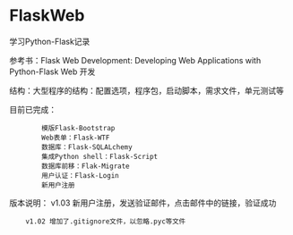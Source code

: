 # FlaskWeb

学习Python-Flask记录

参考书：Flask Web Development: Developing Web Applications with Python-Flask Web 开发

结构：大型程序的结构：配置选项，程序包，启动脚本，需求文件，单元测试等

目前已完成：

            模版Flask-Bootstrap
            Web表单：Flask-WTF
            数据库：Flask-SQLALchemy
            集成Python shell：Flask-Script
            数据库前移：Flak-Migrate
            用户认证：Flask-Login
            新用户注册
            
版本说明：
        v1.03 新用户注册，发送验证邮件，点击邮件中的链接，验证成功

        v1.02 增加了.gitignore文件，以忽略.pyc等文件